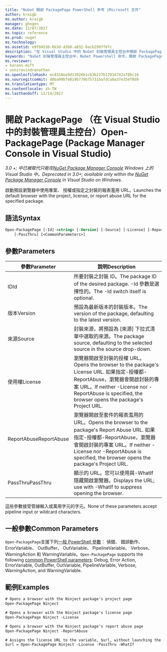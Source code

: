 ```yaml
---
title: "NuGet 開啟 PackagePage PowerShell 參考 |Microsoft 文件"
author: kraigb
ms.author: kraigb
manager: ghogen
ms.date: 12/07/2017
ms.topic: reference
ms.prod: nuget
ms.technology: 
ms.assetid: e9f84530-6b3d-43b0-a832-0acb2997f6fc
description: "在 Visual Studio 中的 NuGet 封裝管理員主控台中開啟 PackagePage PowerShell 命令的參考。"
keywords: "NuGet 封裝管理員主控台中，NuGet Powershell 命令，開啟 PackagePage NuGet Powershell 參考"
ms.reviewer:
- karann-msft
- unniravindranathan
ms.openlocfilehash: ec4310ea9d13926b1cb3b227b17016742a70bc16
ms.sourcegitcommit: d0ba99bfe019b779b75731bafdca8a37e35ef0d9
ms.translationtype: MT
ms.contentlocale: zh-TW
ms.lasthandoff: 12/14/2017
---
```

# <a name="open-packagepage-package-manager-console-in-visual-studio"></a><span data-ttu-id="553dd-104">開啟 PackagePage （在 Visual Studio 中的封裝管理員主控台）</span><span class="sxs-lookup"><span data-stu-id="553dd-104">Open-PackagePage (Package Manager Console in Visual Studio)</span></span>

<span data-ttu-id="553dd-105">*3.0 +; 中已被取代只能在[NuGet Package Manager Console](Package-Manager-Console.md) Windows 上的 Visual Studio 中。*</span><span class="sxs-lookup"><span data-stu-id="553dd-105">*Deprecated in 3.0+; available only within the [NuGet Package Manager Console](Package-Manager-Console.md) in Visual Studio on Windows.*</span></span>

<span data-ttu-id="553dd-106">啟動預設瀏覽器中使用專案、 授權或指定之封裝的報表濫用 URL。</span><span class="sxs-lookup"><span data-stu-id="553dd-106">Launches the default browser with the project, license, or report abuse URL for the specified package.</span></span>

## <a name="syntax"></a><span data-ttu-id="553dd-107">語法</span><span class="sxs-lookup"><span data-stu-id="553dd-107">Syntax</span></span>

```ps
Open-PackagePage [-Id] <string> [-Version] [-Source] [-License] [-ReportAbuse]
    [-PassThru] [<CommonParameters>]
```

## <a name="parameters"></a><span data-ttu-id="553dd-108">參數</span><span class="sxs-lookup"><span data-stu-id="553dd-108">Parameters</span></span>

| <span data-ttu-id="553dd-109">參數</span><span class="sxs-lookup"><span data-stu-id="553dd-109">Parameter</span></span> | <span data-ttu-id="553dd-110">說明</span><span class="sxs-lookup"><span data-stu-id="553dd-110">Description</span></span> |
| --- | --- |
| <span data-ttu-id="553dd-111">ID</span><span class="sxs-lookup"><span data-stu-id="553dd-111">Id</span></span> | <span data-ttu-id="553dd-112">所要封裝之封裝 ID。</span><span class="sxs-lookup"><span data-stu-id="553dd-112">The package ID of the desired package.</span></span> <span data-ttu-id="553dd-113">-Id 參數是選擇性的。</span><span class="sxs-lookup"><span data-stu-id="553dd-113">The -Id switch itself is optional.</span></span> |
| <span data-ttu-id="553dd-114">版本</span><span class="sxs-lookup"><span data-stu-id="553dd-114">Version</span></span> | <span data-ttu-id="553dd-115">預設為最新版本的封裝版本。</span><span class="sxs-lookup"><span data-stu-id="553dd-115">The version of the package, defaulting to the latest version.</span></span> |
| <span data-ttu-id="553dd-116">來源</span><span class="sxs-lookup"><span data-stu-id="553dd-116">Source</span></span> | <span data-ttu-id="553dd-117">封裝來源，將預設為 [來源] 下拉式清單中選取的來源。</span><span class="sxs-lookup"><span data-stu-id="553dd-117">The package source, defaulting to the selected source in the source drop-down.</span></span> |
| <span data-ttu-id="553dd-118">使用權</span><span class="sxs-lookup"><span data-stu-id="553dd-118">License</span></span> | <span data-ttu-id="553dd-119">瀏覽器開啟至封裝的授權 URL。</span><span class="sxs-lookup"><span data-stu-id="553dd-119">Opens the browser to the package's License URL.</span></span> <span data-ttu-id="553dd-120">如果指定-授權都-ReportAbuse，瀏覽器會開啟封裝的專案 URL。</span><span class="sxs-lookup"><span data-stu-id="553dd-120">If neither -License nor -ReportAbuse is specified, the browser opens the package's Project URL.</span></span> |
| <span data-ttu-id="553dd-121">ReportAbuse</span><span class="sxs-lookup"><span data-stu-id="553dd-121">ReportAbuse</span></span> | <span data-ttu-id="553dd-122">瀏覽器開啟至套件的報表濫用的 URL。</span><span class="sxs-lookup"><span data-stu-id="553dd-122">Opens the browser to the package's Report Abuse URL.</span></span> <span data-ttu-id="553dd-123">如果指定-授權都-ReportAbuse，瀏覽器會開啟封裝的專案 URL。</span><span class="sxs-lookup"><span data-stu-id="553dd-123">If neither -License nor -ReportAbuse is specified, the browser opens the package's Project URL.</span></span> |
| <span data-ttu-id="553dd-124">PassThru</span><span class="sxs-lookup"><span data-stu-id="553dd-124">PassThru</span></span> | <span data-ttu-id="553dd-125">顯示的 URL。您可以使用與-WhatIf 隱藏開啟瀏覽器。</span><span class="sxs-lookup"><span data-stu-id="553dd-125">Displays the URL; use with -WhatIf to suppress opening the browser.</span></span> |

<span data-ttu-id="553dd-126">這些參數接受管線輸入或萬用字元的字元。</span><span class="sxs-lookup"><span data-stu-id="553dd-126">None of these parameters accept pipeline input or wildcard characters.</span></span>

## <a name="common-parameters"></a><span data-ttu-id="553dd-127">一般參數</span><span class="sxs-lookup"><span data-stu-id="553dd-127">Common Parameters</span></span>

<span data-ttu-id="553dd-128">`Open-PackagePage`支援下列[一般 PowerShell 參數](http://go.microsoft.com/fwlink/?LinkID=113216)： 偵錯、 錯誤動作、 ErrorVariable、 OutBuffer、 OutVariable、 PipelineVariable、 Verbose、 WarningAction 和 WarningVariable。</span><span class="sxs-lookup"><span data-stu-id="553dd-128">`Open-PackagePage` supports the following [common PowerShell parameters](http://go.microsoft.com/fwlink/?LinkID=113216): Debug, Error Action, ErrorVariable, OutBuffer, OutVariable, PipelineVariable, Verbose, WarningAction, and WarningVariable.</span></span>

## <a name="examples"></a><span data-ttu-id="553dd-129">範例</span><span class="sxs-lookup"><span data-stu-id="553dd-129">Examples</span></span>

```ps
# Opens a browser with the Ninject package's project page
Open-PackagePage Ninject

# Opens a browser with the Ninject package's license page
Open-PackagePage Ninject -License

# Opens a browser with the Ninject package's report abuse page  
Open-PackagePage Ninject -ReportAbuse

# Assigns the license URL to the variable, $url, without launching the browser
$url = Open-PackagePage Ninject -License -PassThru -WhatIf
```